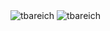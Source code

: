 <img align="top" src="https://github-readme-stats-self-zeta.vercel.app/api/?username=tbareich&layout=compact&show_icons=true&theme=dracula&count_private=true&include_all_commits=true&locale=en&role=OWNER,ORGANIZATION_MEMBER,COLLABORATOR" alt="tbareich"/>
<img align="top" src="https://github-readme-stats-self-zeta.vercel.app/api/top-langs/?username=tbareich&layout=compact&theme=dracula&count_private=true&show_icons=true&include_all_commits=true&locale=en&role=OWNER,ORGANIZATION_MEMBER,COLLABORATOR" alt="tbareich"/>
